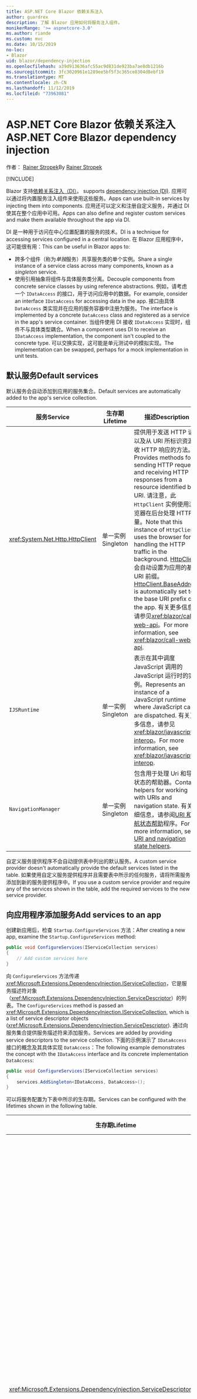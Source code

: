 ```yaml
---
title: ASP.NET Core Blazor 依赖关系注入
author: guardrex
description: 了解 Blazor 应用如何将服务注入组件。
monikerRange: '>= aspnetcore-3.0'
ms.author: riande
ms.custom: mvc
ms.date: 10/15/2019
no-loc:
- Blazor
uid: blazor/dependency-injection
ms.openlocfilehash: a39d913636afc55ac9d831de923ba7ae8db1216b
ms.sourcegitcommit: 3fc3020961e1289ee5bf5f3c365ce8304d8ebf19
ms.translationtype: MT
ms.contentlocale: zh-CN
ms.lasthandoff: 11/12/2019
ms.locfileid: "73963081"
---
```

# <a name="aspnet-core-opno-locblazor-dependency-injection"></a><span data-ttu-id="e2847-103">ASP.NET Core Blazor 依赖关系注入</span><span class="sxs-lookup"><span data-stu-id="e2847-103">ASP.NET Core Blazor dependency injection</span></span>

<span data-ttu-id="e2847-104">作者： [Rainer Stropek](https://www.timecockpit.com)</span><span class="sxs-lookup"><span data-stu-id="e2847-104">By [Rainer Stropek](https://www.timecockpit.com)</span></span>

[!INCLUDE[](~/includes/blazorwasm-preview-notice.md)]

Blazor<span data-ttu-id="e2847-105"> 支持[依赖关系注入（DI）](xref:fundamentals/dependency-injection)。</span><span class="sxs-lookup"><span data-stu-id="e2847-105"> supports [dependency injection (DI)](xref:fundamentals/dependency-injection).</span></span> <span data-ttu-id="e2847-106">应用可以通过将内置服务注入组件来使用这些服务。</span><span class="sxs-lookup"><span data-stu-id="e2847-106">Apps can use built-in services by injecting them into components.</span></span> <span data-ttu-id="e2847-107">应用还可以定义和注册自定义服务，并通过 DI 使其在整个应用中可用。</span><span class="sxs-lookup"><span data-stu-id="e2847-107">Apps can also define and register custom services and make them available throughout the app via DI.</span></span>

<span data-ttu-id="e2847-108">DI 是一种用于访问在中心位置配置的服务的技术。</span><span class="sxs-lookup"><span data-stu-id="e2847-108">DI is a technique for accessing services configured in a central location.</span></span> <span data-ttu-id="e2847-109">在 Blazor 应用程序中，这可能很有用：</span><span class="sxs-lookup"><span data-stu-id="e2847-109">This can be useful in Blazor apps to:</span></span>

* <span data-ttu-id="e2847-110">跨多个组件（称为*单独*服务）共享服务类的单个实例。</span><span class="sxs-lookup"><span data-stu-id="e2847-110">Share a single instance of a service class across many components, known as a *singleton* service.</span></span>
* <span data-ttu-id="e2847-111">使用引用抽象将组件与具体服务类分离。</span><span class="sxs-lookup"><span data-stu-id="e2847-111">Decouple components from concrete service classes by using reference abstractions.</span></span> <span data-ttu-id="e2847-112">例如，请考虑一个 `IDataAccess` 的接口，用于访问应用中的数据。</span><span class="sxs-lookup"><span data-stu-id="e2847-112">For example, consider an interface `IDataAccess` for accessing data in the app.</span></span> <span data-ttu-id="e2847-113">接口由具体 `DataAccess` 类实现并在应用的服务容器中注册为服务。</span><span class="sxs-lookup"><span data-stu-id="e2847-113">The interface is implemented by a concrete `DataAccess` class and registered as a service in the app's service container.</span></span> <span data-ttu-id="e2847-114">当组件使用 DI 接收 `IDataAccess` 实现时，组件不与具体类型耦合。</span><span class="sxs-lookup"><span data-stu-id="e2847-114">When a component uses DI to receive an `IDataAccess` implementation, the component isn't coupled to the concrete type.</span></span> <span data-ttu-id="e2847-115">可以交换实现，这可能是单元测试中的模拟实现。</span><span class="sxs-lookup"><span data-stu-id="e2847-115">The implementation can be swapped, perhaps for a mock implementation in unit tests.</span></span>

## <a name="default-services"></a><span data-ttu-id="e2847-116">默认服务</span><span class="sxs-lookup"><span data-stu-id="e2847-116">Default services</span></span>

<span data-ttu-id="e2847-117">默认服务会自动添加到应用的服务集合。</span><span class="sxs-lookup"><span data-stu-id="e2847-117">Default services are automatically added to the app's service collection.</span></span>

| <span data-ttu-id="e2847-118">服务</span><span class="sxs-lookup"><span data-stu-id="e2847-118">Service</span></span> | <span data-ttu-id="e2847-119">生存期</span><span class="sxs-lookup"><span data-stu-id="e2847-119">Lifetime</span></span> | <span data-ttu-id="e2847-120">描述</span><span class="sxs-lookup"><span data-stu-id="e2847-120">Description</span></span> |
| ------- | -------- | ----------- |
| <xref:System.Net.Http.HttpClient> | <span data-ttu-id="e2847-121">单一实例</span><span class="sxs-lookup"><span data-stu-id="e2847-121">Singleton</span></span> | <span data-ttu-id="e2847-122">提供用于发送 HTTP 请求以及从 URI 所标识资源接收 HTTP 响应的方法。</span><span class="sxs-lookup"><span data-stu-id="e2847-122">Provides methods for sending HTTP requests and receiving HTTP responses from a resource identified by a URI.</span></span> <span data-ttu-id="e2847-123">请注意，此 `HttpClient` 实例使用浏览器在后台处理 HTTP 流量。</span><span class="sxs-lookup"><span data-stu-id="e2847-123">Note that this instance of `HttpClient` uses the browser for handling the HTTP traffic in the background.</span></span> <span data-ttu-id="e2847-124">[HttpClient](xref:System.Net.Http.HttpClient.BaseAddress)会自动设置为应用的基本 URI 前缀。</span><span class="sxs-lookup"><span data-stu-id="e2847-124">[HttpClient.BaseAddress](xref:System.Net.Http.HttpClient.BaseAddress) is automatically set to the base URI prefix of the app.</span></span> <span data-ttu-id="e2847-125">有关更多信息，请参见<xref:blazor/call-web-api>。</span><span class="sxs-lookup"><span data-stu-id="e2847-125">For more information, see <xref:blazor/call-web-api>.</span></span> |
| `IJSRuntime` | <span data-ttu-id="e2847-126">单一实例</span><span class="sxs-lookup"><span data-stu-id="e2847-126">Singleton</span></span> | <span data-ttu-id="e2847-127">表示在其中调度 JavaScript 调用的 JavaScript 运行时的实例。</span><span class="sxs-lookup"><span data-stu-id="e2847-127">Represents an instance of a JavaScript runtime where JavaScript calls are dispatched.</span></span> <span data-ttu-id="e2847-128">有关更多信息，请参见<xref:blazor/javascript-interop>。</span><span class="sxs-lookup"><span data-stu-id="e2847-128">For more information, see <xref:blazor/javascript-interop>.</span></span> |
| `NavigationManager` | <span data-ttu-id="e2847-129">单一实例</span><span class="sxs-lookup"><span data-stu-id="e2847-129">Singleton</span></span> | <span data-ttu-id="e2847-130">包含用于处理 Uri 和导航状态的帮助器。</span><span class="sxs-lookup"><span data-stu-id="e2847-130">Contains helpers for working with URIs and navigation state.</span></span> <span data-ttu-id="e2847-131">有关详细信息，请参阅[URI 和导航状态帮助](xref:blazor/routing#uri-and-navigation-state-helpers)程序。</span><span class="sxs-lookup"><span data-stu-id="e2847-131">For more information, see [URI and navigation state helpers](xref:blazor/routing#uri-and-navigation-state-helpers).</span></span> |

<span data-ttu-id="e2847-132">自定义服务提供程序不会自动提供表中列出的默认服务。</span><span class="sxs-lookup"><span data-stu-id="e2847-132">A custom service provider doesn't automatically provide the default services listed in the table.</span></span> <span data-ttu-id="e2847-133">如果使用自定义服务提供程序并且需要表中所示的任何服务，请将所需服务添加到新的服务提供程序中。</span><span class="sxs-lookup"><span data-stu-id="e2847-133">If you use a custom service provider and require any of the services shown in the table, add the required services to the new service provider.</span></span>

## <a name="add-services-to-an-app"></a><span data-ttu-id="e2847-134">向应用程序添加服务</span><span class="sxs-lookup"><span data-stu-id="e2847-134">Add services to an app</span></span>

<span data-ttu-id="e2847-135">创建新应用后，检查 `Startup.ConfigureServices` 方法：</span><span class="sxs-lookup"><span data-stu-id="e2847-135">After creating a new app, examine the `Startup.ConfigureServices` method:</span></span>

```csharp
public void ConfigureServices(IServiceCollection services)
{
    // Add custom services here
}
```

<span data-ttu-id="e2847-136">向 `ConfigureServices` 方法传递 <xref:Microsoft.Extensions.DependencyInjection.IServiceCollection>，它是服务描述符对象（<xref:Microsoft.Extensions.DependencyInjection.ServiceDescriptor>）的列表。</span><span class="sxs-lookup"><span data-stu-id="e2847-136">The `ConfigureServices` method is passed an <xref:Microsoft.Extensions.DependencyInjection.IServiceCollection>, which is a list of service descriptor objects (<xref:Microsoft.Extensions.DependencyInjection.ServiceDescriptor>).</span></span> <span data-ttu-id="e2847-137">通过向服务集合提供服务描述符来添加服务。</span><span class="sxs-lookup"><span data-stu-id="e2847-137">Services are added by providing service descriptors to the service collection.</span></span> <span data-ttu-id="e2847-138">下面的示例演示了 `IDataAccess` 接口的概念及其具体实现 `DataAccess`：</span><span class="sxs-lookup"><span data-stu-id="e2847-138">The following example demonstrates the concept with the `IDataAccess` interface and its concrete implementation `DataAccess`:</span></span>

```csharp
public void ConfigureServices(IServiceCollection services)
{
    services.AddSingleton<IDataAccess, DataAccess>();
}
```

<span data-ttu-id="e2847-139">可以将服务配置为下表中所示的生存期。</span><span class="sxs-lookup"><span data-stu-id="e2847-139">Services can be configured with the lifetimes shown in the following table.</span></span>

| <span data-ttu-id="e2847-140">生存期</span><span class="sxs-lookup"><span data-stu-id="e2847-140">Lifetime</span></span> | <span data-ttu-id="e2847-141">描述</span><span class="sxs-lookup"><span data-stu-id="e2847-141">Description</span></span> |
| -------- | ----------- |
| <xref:Microsoft.Extensions.DependencyInjection.ServiceDescriptor.Scoped*> | Blazor<span data-ttu-id="e2847-142"> WebAssembly 应用当前没有 DI 作用域的概念。</span><span class="sxs-lookup"><span data-stu-id="e2847-142"> WebAssembly apps don't currently have a concept of DI scopes.</span></span> <span data-ttu-id="e2847-143">`Scoped`注册的服务的行为类似于 `Singleton` 服务。</span><span class="sxs-lookup"><span data-stu-id="e2847-143">`Scoped`-registered services behave like `Singleton` services.</span></span> <span data-ttu-id="e2847-144">但是，Blazor Server 宿主模型支持 `Scoped` 生存期。</span><span class="sxs-lookup"><span data-stu-id="e2847-144">However, the Blazor Server hosting model supports the `Scoped` lifetime.</span></span> <span data-ttu-id="e2847-145">在 Blazor Server apps 中，作用域内服务注册的范围为*连接*。</span><span class="sxs-lookup"><span data-stu-id="e2847-145">In Blazor Server apps, a scoped service registration is scoped to the *connection*.</span></span> <span data-ttu-id="e2847-146">出于此原因，使用作用域内服务的目的是应该作用于当前用户的服务，即使当前目的是在浏览器中运行客户端。</span><span class="sxs-lookup"><span data-stu-id="e2847-146">For this reason, using scoped services is preferred for services that should be scoped to the current user, even if the current intent is to run client-side in the browser.</span></span> |
| <xref:Microsoft.Extensions.DependencyInjection.ServiceDescriptor.Singleton*> | <span data-ttu-id="e2847-147">DI 创建服务的*单个实例*。</span><span class="sxs-lookup"><span data-stu-id="e2847-147">DI creates a *single instance* of the service.</span></span> <span data-ttu-id="e2847-148">需要 `Singleton` 服务的所有组件均可接收同一服务的实例。</span><span class="sxs-lookup"><span data-stu-id="e2847-148">All components requiring a `Singleton` service receive an instance of the same service.</span></span> |
| <xref:Microsoft.Extensions.DependencyInjection.ServiceDescriptor.Transient*> | <span data-ttu-id="e2847-149">每当组件从服务容器获取 `Transient` 服务的实例时，它都会接收服务的*新实例*。</span><span class="sxs-lookup"><span data-stu-id="e2847-149">Whenever a component obtains an instance of a `Transient` service from the service container, it receives a *new instance* of the service.</span></span> |

<span data-ttu-id="e2847-150">DI 系统基于 ASP.NET Core 中的 DI 系统。</span><span class="sxs-lookup"><span data-stu-id="e2847-150">The DI system is based on the DI system in ASP.NET Core.</span></span> <span data-ttu-id="e2847-151">有关更多信息，请参见<xref:fundamentals/dependency-injection>。</span><span class="sxs-lookup"><span data-stu-id="e2847-151">For more information, see <xref:fundamentals/dependency-injection>.</span></span>

## <a name="request-a-service-in-a-component"></a><span data-ttu-id="e2847-152">在组件中请求服务</span><span class="sxs-lookup"><span data-stu-id="e2847-152">Request a service in a component</span></span>

<span data-ttu-id="e2847-153">将服务添加到服务集合后，使用[\@插入](xref:mvc/views/razor#inject)Razor 指令将服务注入到组件。</span><span class="sxs-lookup"><span data-stu-id="e2847-153">After services are added to the service collection, inject the services into the components using the [\@inject](xref:mvc/views/razor#inject) Razor directive.</span></span> <span data-ttu-id="e2847-154">`@inject` 有两个参数：</span><span class="sxs-lookup"><span data-stu-id="e2847-154">`@inject` has two parameters:</span></span>

* <span data-ttu-id="e2847-155">键入 &ndash; 要注入的服务的类型。</span><span class="sxs-lookup"><span data-stu-id="e2847-155">Type &ndash; The type of the service to inject.</span></span>
* <span data-ttu-id="e2847-156">属性 &ndash; 接收插入的应用服务的属性的名称。</span><span class="sxs-lookup"><span data-stu-id="e2847-156">Property &ndash; The name of the property receiving the injected app service.</span></span> <span data-ttu-id="e2847-157">属性不需要手动创建。</span><span class="sxs-lookup"><span data-stu-id="e2847-157">The property doesn't require manual creation.</span></span> <span data-ttu-id="e2847-158">编译器将创建属性。</span><span class="sxs-lookup"><span data-stu-id="e2847-158">The compiler creates the property.</span></span>

<span data-ttu-id="e2847-159">有关更多信息，请参见<xref:mvc/views/dependency-injection>。</span><span class="sxs-lookup"><span data-stu-id="e2847-159">For more information, see <xref:mvc/views/dependency-injection>.</span></span>

<span data-ttu-id="e2847-160">使用多 `@inject` 语句注入不同的服务。</span><span class="sxs-lookup"><span data-stu-id="e2847-160">Use multiple `@inject` statements to inject different services.</span></span>

<span data-ttu-id="e2847-161">下面的示例说明如何使用 `@inject`。</span><span class="sxs-lookup"><span data-stu-id="e2847-161">The following example shows how to use `@inject`.</span></span> <span data-ttu-id="e2847-162">将实现 `Services.IDataAccess` 的服务注入组件的属性中 `DataRepository`。</span><span class="sxs-lookup"><span data-stu-id="e2847-162">The service implementing `Services.IDataAccess` is injected into the component's property `DataRepository`.</span></span> <span data-ttu-id="e2847-163">请注意代码如何只使用 `IDataAccess` 抽象：</span><span class="sxs-lookup"><span data-stu-id="e2847-163">Note how the code is only using the `IDataAccess` abstraction:</span></span>

[!code-cshtml[](dependency-injection/samples_snapshot/3.x/CustomerList.razor?highlight=2-3,23)]

<span data-ttu-id="e2847-164">在内部，生成的属性（`DataRepository`）是通过 `InjectAttribute` 特性修饰的。</span><span class="sxs-lookup"><span data-stu-id="e2847-164">Internally, the generated property (`DataRepository`) is decorated with the `InjectAttribute` attribute.</span></span> <span data-ttu-id="e2847-165">通常不会直接使用此属性。</span><span class="sxs-lookup"><span data-stu-id="e2847-165">Typically, this attribute isn't used directly.</span></span> <span data-ttu-id="e2847-166">如果基类对于组件是必需的，并且插入的属性也是基类所必需的，请手动添加 `InjectAttribute`：</span><span class="sxs-lookup"><span data-stu-id="e2847-166">If a base class is required for components and injected properties are also required for the base class, manually add the `InjectAttribute`:</span></span>

```csharp
public class ComponentBase : IComponent
{
    // DI works even if using the InjectAttribute in a component's base class.
    [Inject]
    protected IDataAccess DataRepository { get; set; }
    ...
}
```

<span data-ttu-id="e2847-167">在派生自基类的组件中，不需要 `@inject` 指令。</span><span class="sxs-lookup"><span data-stu-id="e2847-167">In components derived from the base class, the `@inject` directive isn't required.</span></span> <span data-ttu-id="e2847-168">基类的 `InjectAttribute` 是足够的：</span><span class="sxs-lookup"><span data-stu-id="e2847-168">The `InjectAttribute` of the base class is sufficient:</span></span>

```cshtml
@page "/demo"
@inherits ComponentBase

<h1>Demo Component</h1>
```

## <a name="use-di-in-services"></a><span data-ttu-id="e2847-169">在服务中使用 DI</span><span class="sxs-lookup"><span data-stu-id="e2847-169">Use DI in services</span></span>

<span data-ttu-id="e2847-170">复杂服务可能需要其他服务。</span><span class="sxs-lookup"><span data-stu-id="e2847-170">Complex services might require additional services.</span></span> <span data-ttu-id="e2847-171">在前面的示例中，`DataAccess` 可能需要 `HttpClient` 的默认服务。</span><span class="sxs-lookup"><span data-stu-id="e2847-171">In the prior example, `DataAccess` might require the `HttpClient` default service.</span></span> <span data-ttu-id="e2847-172">`@inject` （或 `InjectAttribute`）不能在服务中使用。</span><span class="sxs-lookup"><span data-stu-id="e2847-172">`@inject` (or the `InjectAttribute`) isn't available for use in services.</span></span> <span data-ttu-id="e2847-173">必须改为使用*构造函数注入*。</span><span class="sxs-lookup"><span data-stu-id="e2847-173">*Constructor injection* must be used instead.</span></span> <span data-ttu-id="e2847-174">通过将参数添加到服务的构造函数中，添加了所需的服务。</span><span class="sxs-lookup"><span data-stu-id="e2847-174">Required services are added by adding parameters to the service's constructor.</span></span> <span data-ttu-id="e2847-175">当 DI 创建服务时，它将在构造函数中识别它所需要的服务，并相应地提供这些服务。</span><span class="sxs-lookup"><span data-stu-id="e2847-175">When DI creates the service, it recognizes the services it requires in the constructor and provides them accordingly.</span></span>

```csharp
public class DataAccess : IDataAccess
{
    // The constructor receives an HttpClient via dependency
    // injection. HttpClient is a default service.
    public DataAccess(HttpClient client)
    {
        ...
    }
}
```

<span data-ttu-id="e2847-176">构造函数注入的先决条件：</span><span class="sxs-lookup"><span data-stu-id="e2847-176">Prerequisites for constructor injection:</span></span>

* <span data-ttu-id="e2847-177">一个构造函数必须存在，其参数可以全部通过 DI 完成。</span><span class="sxs-lookup"><span data-stu-id="e2847-177">One constructor must exist whose arguments can all be fulfilled by DI.</span></span> <span data-ttu-id="e2847-178">如果指定默认值，则不允许使用 DI 未涵盖的其他参数。</span><span class="sxs-lookup"><span data-stu-id="e2847-178">Additional parameters not covered by DI are allowed if they specify default values.</span></span>
* <span data-ttu-id="e2847-179">适用的构造函数必须是*公共*的。</span><span class="sxs-lookup"><span data-stu-id="e2847-179">The applicable constructor must be *public*.</span></span>
* <span data-ttu-id="e2847-180">必须存在一个适用的构造函数。</span><span class="sxs-lookup"><span data-stu-id="e2847-180">One applicable constructor must exist.</span></span> <span data-ttu-id="e2847-181">如果出现多义性，DI 会引发异常。</span><span class="sxs-lookup"><span data-stu-id="e2847-181">In case of an ambiguity, DI throws an exception.</span></span>

## <a name="utility-base-component-classes-to-manage-a-di-scope"></a><span data-ttu-id="e2847-182">用于管理 DI 作用域的实用工具基组件类</span><span class="sxs-lookup"><span data-stu-id="e2847-182">Utility base component classes to manage a DI scope</span></span>

<span data-ttu-id="e2847-183">在 ASP.NET Core 应用中，作用域内服务通常作用于当前请求。</span><span class="sxs-lookup"><span data-stu-id="e2847-183">In ASP.NET Core apps, scoped services are typically scoped to the current request.</span></span> <span data-ttu-id="e2847-184">请求完成后，DI 系统将释放任何作用域内或暂时性的服务。</span><span class="sxs-lookup"><span data-stu-id="e2847-184">After the request completes, any scoped or transient services are disposed by the DI system.</span></span> <span data-ttu-id="e2847-185">在 Blazor Server apps 中，请求范围将在客户端连接期间持续，这可能会导致暂时性和作用域内服务的运行时间比预期要长得多。</span><span class="sxs-lookup"><span data-stu-id="e2847-185">In Blazor Server apps, the request scope lasts for the duration of the client connection, which can result in transient and scoped services living much longer than expected.</span></span>

<span data-ttu-id="e2847-186">若要将服务范围限定于组件的生存期，可以使用 `OwningComponentBase` 和 `OwningComponentBase<TService>` 基类。</span><span class="sxs-lookup"><span data-stu-id="e2847-186">To scope services to the lifetime of a component, can use the `OwningComponentBase` and `OwningComponentBase<TService>` base classes.</span></span> <span data-ttu-id="e2847-187">这些基类公开了 `IServiceProvider` 类型的 `ScopedServices` 属性，该属性解析范围限制在组件生存期内的服务。</span><span class="sxs-lookup"><span data-stu-id="e2847-187">These base classes expose a `ScopedServices` property of type `IServiceProvider` that resolve services that are scoped to the lifetime of the component.</span></span> <span data-ttu-id="e2847-188">若要创作从 Razor 中的基类继承的组件，请使用 `@inherits` 指令。</span><span class="sxs-lookup"><span data-stu-id="e2847-188">To author a component that inherits from a base class in Razor, use the `@inherits` directive.</span></span>

```cshtml
@page "/users"
@attribute [Authorize]
@inherits OwningComponentBase<Data.ApplicationDbContext>

<h1>Users (@Service.Users.Count())</h1>
<ul>
    @foreach (var user in Service.Users)
    {
        <li>@user.UserName</li>
    }
</ul>
```

> [!NOTE]
> <span data-ttu-id="e2847-189">使用 `@inject` 或 `InjectAttribute` 注入到组件中的服务不会在组件的作用域中创建，并绑定到请求范围。</span><span class="sxs-lookup"><span data-stu-id="e2847-189">Services injected into the component using `@inject` or the `InjectAttribute` aren't created in the component's scope and are tied to the request scope.</span></span>

## <a name="additional-resources"></a><span data-ttu-id="e2847-190">其他资源</span><span class="sxs-lookup"><span data-stu-id="e2847-190">Additional resources</span></span>

* <xref:fundamentals/dependency-injection>
* <xref:mvc/views/dependency-injection>
